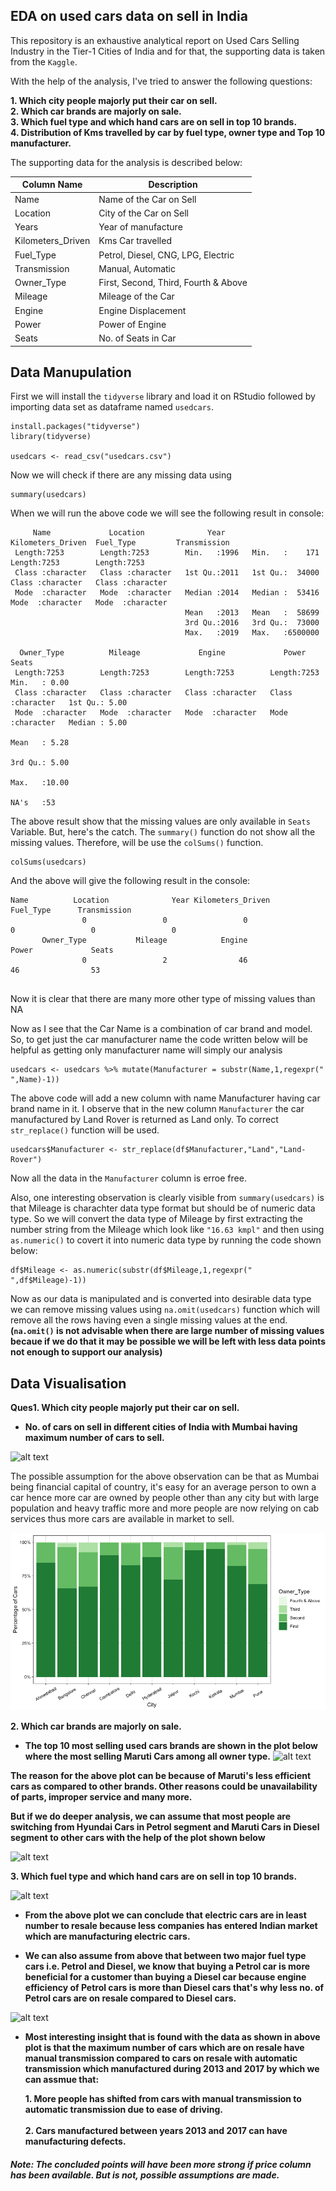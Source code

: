 ## EDA on used cars data on sell in India
This repository is an exhaustive analytical report on Used Cars Selling Industry in the Tier-1 Cities of 
India and for that, the supporting data is taken from the `Kaggle`.

With the help of the analysis, I've tried to answer the following questions:

**1. Which city people majorly put their car on sell.**<br/>
**2. Which car brands are majorly on sale.**<br/>
**3. Which fuel type and which hand cars are on sell in top 10 brands.**<br/>
**4. Distribution of Kms travelled by car by fuel type, owner type and Top 10 manufacturer.**<br/>

The supporting data for the analysis is described below:

| Column Name       | Description                                              |
|-------------------|----------------------------------------------------------|
| Name              | Name of the Car on Sell                                  |
| Location          | City of the Car on Sell                                  |
| Years             | Year of manufacture                                      |   
| Kilometers_Driven | Kms Car travelled                                        |
| Fuel_Type         | Petrol, Diesel, CNG, LPG, Electric                       | 
| Transmission      | Manual, Automatic                                        |
| Owner_Type        | First, Second, Third, Fourth & Above                     |
| Mileage           | Mileage of the Car                                       |
| Engine            | Engine Displacement                                      |                                      
| Power             | Power of Engine                                          |
| Seats             | No. of Seats in Car                                      |

## Data Manupulation

First we will install the `tidyverse` library and load it on RStudio followed by importing data set as dataframe named `usedcars`.

```{r}
install.packages("tidyverse")
library(tidyverse)

usedcars <- read_csv("usedcars.csv")
```

Now we will check if there are any missing data using

```{r}
summary(usedcars)
```

When we will run the above code we will see the following result in console:

```
     Name             Location              Year      Kilometers_Driven  Fuel_Type         Transmission      
 Length:7253        Length:7253        Min.   :1996   Min.   :    171   Length:7253        Length:7253       
 Class :character   Class :character   1st Qu.:2011   1st Qu.:  34000   Class :character   Class :character  
 Mode  :character   Mode  :character   Median :2014   Median :  53416   Mode  :character   Mode  :character  
                                       Mean   :2013   Mean   :  58699                                        
                                       3rd Qu.:2016   3rd Qu.:  73000                                        
                                       Max.   :2019   Max.   :6500000                                        
                                                                                                             
  Owner_Type          Mileage             Engine             Power               Seats         
 Length:7253        Length:7253        Length:7253        Length:7253        Min.   : 0.00
 Class :character   Class :character   Class :character   Class :character   1st Qu.: 5.00
 Mode  :character   Mode  :character   Mode  :character   Mode  :character   Median : 5.00 
                                                                             Mean   : 5.28                     
                                                                             3rd Qu.: 5.00                     
                                                                             Max.   :10.00                     
                                                                             NA's   :53 
 ```
 
The above result show that the missing values are only available in `Seats` Variable. But, here's the catch. The `summary()`
function do not show all the missing values. Therefore, will be use the `colSums()` function.

```{r}
colSums(usedcars)
```

And the above will give the following result in the console:

```
Name          Location              Year Kilometers_Driven         Fuel_Type      Transmission 
                0                 0                 0                 0                 0                 0 
       Owner_Type           Mileage            Engine             Power             Seats
                0                 2                46                46                53
                
```

Now it is clear that there are many more other type of missing values than NA

Now as I see that the Car Name is a combination of car brand and model. So, to get just the car manufacturer name the code written below will be helpful as getting only manufacturer name will simply our analysis

```{r}
usedcars <- usedcars %>% mutate(Manufacturer = substr(Name,1,regexpr(" ",Name)-1))
```
The above code will add a new column with name Manufacturer having car brand name in it. I observe that in the new column `Manufacturer` the car manufactured by Land Rover is returned as Land only. To correct `str_replace()` function will be used.

```{r}
usedcars$Manufacturer <- str_replace(df$Manufacturer,"Land","Land-Rover")
```
Now all the data in the `Manufacturer` column is erroe free.


Also, one interesting observation is clearly visible from `summary(usedcars)` is that Mileage is charachter data type format but should be of numeric data type. So we will convert the data type of Mileage by first extracting the number string from the Mileage which look like `"16.63 kmpl"` and then using `as.numeric()` to covert it into numeric data type by running the code shown below:
```{r}
df$Mileage <- as.numeric(substr(df$Mileage,1,regexpr(" ",df$Mileage)-1))
```

Now as our data is manipulated and is converted into desirable data type we can remove missing values using `na.omit(usedcars)` function which will remove all the rows having even a single missing values at the end. 
**(`na.omit()` is not advisable when there are large number of missing values becaue if we do that it may be possible we will be left with less data points not enough to support our analysis)**

## Data Visualisation

**Ques1. Which city people majorly put their car on sell.** <br/>

* **No. of cars on sell in different cities of India with Mumbai having maximum number of cars to sell.**

![alt text](https://github.com/MukulParashar/Used_Car_Sell_India/blob/master/images/City%20and%20Cars%20Count.png)

The possible assumption for the above observation can be that as Mumbai being financial capital of country, it's easy for an average person to own a car hence more car are owned by people other than any city but with large population and heavy traffic more and more people are now relying on cab services thus more cars are available in market to sell.

![alt text](https://github.com/MukulParashar/Used-Car-Sell-Market-Analysis/blob/master/images/PercentageCarsLocation1.png)


**2. Which car brands are majorly on sale.**
<br/>
* **The top 10 most selling used cars brands are shown in the plot below where the most selling Maruti Cars among all owner type.**
![alt text](https://github.com/MukulParashar/Used_Car_Sell_India/blob/master/images/top%2010%20brands.png)

**The reason for the above plot can be because of Maruti's less efficient cars as compared to other brands. Other reasons could be unavailability of parts, improper service and many more.**

**But if we do deeper analysis, we can assume that most people are switching from Hyundai Cars in Petrol segment and Maruti Cars in Diesel segment to other cars with the help of the plot shown below**

![alt text](https://github.com/MukulParashar/Used_Car_Sell_India/blob/master/images/Rplot06.png)


**3. Which fuel type and which hand cars are on sell in top 10 brands.**<br/>

![alt text](https://github.com/MukulParashar/Used_Car_Sell_India/blob/master/images/Fuel%20type%20Owner%20type.png)

* **From the above plot we can conclude that electric cars are in least number to resale because less companies has entered Indian market which are manufacturing electric cars.** 

* **We can also assume from above that between two major fuel type cars i.e. Petrol and Diesel, we know that buying a Petrol car is more beneficial for a customer than buying a Diesel car because engine efficiency of Petrol cars is more than Diesel cars that's why less no. of Petrol cars are on resale compared to Diesel cars.**

![alt text](https://github.com/MukulParashar/Used_Car_Sell_India/blob/master/images/Auto.png)

* **Most interesting insight that is found with the data as shown in above plot is that the maximum number of cars which are on resale have manual transmission compared to cars on resale with automatic transmission which manufactured during 2013 and 2017 by which we can assmue that:**

     **1. More people has shifted from cars with manual transmission to automatic transmission due to ease of driving.**<br/>
     <br/>
     **2. Cars manufactured between years 2013 and 2017 can have manufacturing defects.**
    
##### Note: The concluded points will have been more strong if price column has been available. But is not, possible assumptions are made.















